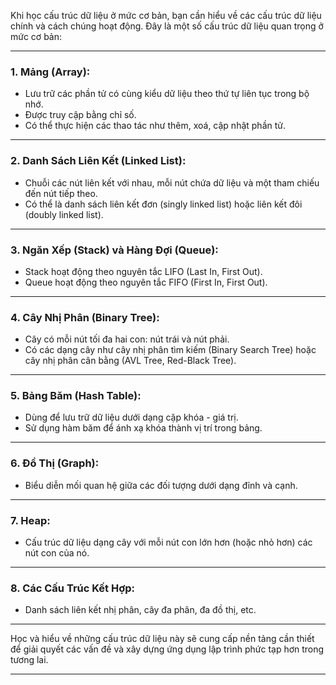 Khi học cấu trúc dữ liệu ở mức cơ bản, bạn cần hiểu về các cấu trúc dữ liệu chính và cách chúng hoạt động. Đây là một số cấu trúc dữ liệu quan trọng ở mức cơ bản:

---

### 1. Mảng (Array):

- Lưu trữ các phần tử có cùng kiểu dữ liệu theo thứ tự liên tục trong bộ nhớ.
- Được truy cập bằng chỉ số.
- Có thể thực hiện các thao tác như thêm, xoá, cập nhật phần tử.

---

### 2. Danh Sách Liên Kết (Linked List):

- Chuỗi các nút liên kết với nhau, mỗi nút chứa dữ liệu và một tham chiếu đến nút tiếp theo.
- Có thể là danh sách liên kết đơn (singly linked list) hoặc liên kết đôi (doubly linked list).

---

### 3. Ngăn Xếp (Stack) và Hàng Đợi (Queue):

- Stack hoạt động theo nguyên tắc LIFO (Last In, First Out).
- Queue hoạt động theo nguyên tắc FIFO (First In, First Out).

---

### 4. Cây Nhị Phân (Binary Tree):

- Cây có mỗi nút tối đa hai con: nút trái và nút phải.
- Có các dạng cây như cây nhị phân tìm kiếm (Binary Search Tree) hoặc cây nhị phân cân bằng (AVL Tree, Red-Black Tree).

---

### 5. Bảng Băm (Hash Table):

- Dùng để lưu trữ dữ liệu dưới dạng cặp khóa - giá trị.
- Sử dụng hàm băm để ánh xạ khóa thành vị trí trong bảng.

---

### 6. Đồ Thị (Graph):

- Biểu diễn mối quan hệ giữa các đối tượng dưới dạng đỉnh và cạnh.

---

### 7. Heap:

- Cấu trúc dữ liệu dạng cây với mỗi nút con lớn hơn (hoặc nhỏ hơn) các nút con của nó.

---

### 8. Các Cấu Trúc Kết Hợp:

- Danh sách liên kết nhị phân, cây đa phân, đa đồ thị, etc.

---

Học và hiểu về những cấu trúc dữ liệu này sẽ cung cấp nền tảng cần thiết để giải quyết các vấn đề và xây dựng ứng dụng lập trình phức tạp hơn trong tương lai.

---
